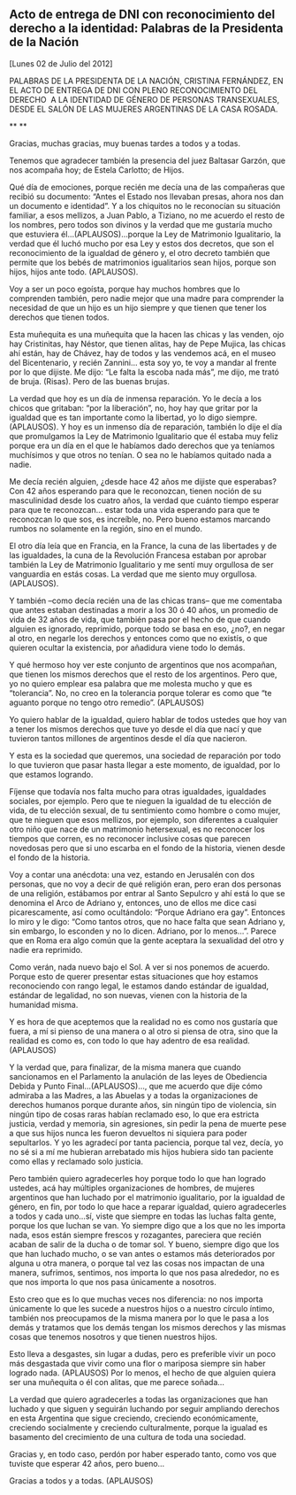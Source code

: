Acto de entrega de DNI con reconocimiento del derecho a la identidad: Palabras de la Presidenta de la Nación
------------------------------------------------------------------------------------------------------------

[Lunes 02 de Julio del 2012]

PALABRAS DE LA PRESIDENTA DE LA NACIÓN, CRISTINA FERNÁNDEZ, EN EL ACTO
DE ENTREGA DE DNI CON PLENO RECONOCIMIENTO DEL DERECHO  A LA IDENTIDAD
DE GÉNERO DE PERSONAS TRANSEXUALES, DESDE EL SALÓN DE LAS MUJERES
ARGENTINAS DE LA CASA ROSADA.

** **

Gracias, muchas gracias, muy buenas tardes a todos y a todas.

Tenemos que agradecer también la presencia del juez Baltasar Garzón, que
nos acompaña hoy; de Estela Carlotto; de Hijos.

Qué día de emociones, porque recién me decía una de las compañeras que
recibió su documento: “Antes el Estado nos llevaban presas, ahora nos
dan un documento e identidad”. Y a los chiquitos no le reconocían su
situación familiar, a esos mellizos, a Juan Pablo, a Tiziano, no me
acuerdo el resto de los nombres, pero todos son divinos y la verdad que
me gustaría mucho que estuviera él…(APLAUSOS)…porque la Ley de
Matrimonio Igualitario, la verdad que él luchó mucho por esa Ley y estos
dos decretos, que son el reconocimiento de la igualdad de género y, el
otro decreto también que permite que los bebés de matrimonios
igualitarios sean hijos, porque son hijos, hijos ante todo. (APLAUSOS).

Voy a ser un poco egoísta, porque hay muchos hombres que lo comprenden
también, pero nadie mejor que una madre para comprender la necesidad de
que un hijo es un hijo siempre y que tienen que tener los derechos que
tienen todos.

Esta muñequita es una muñequita que la hacen las chicas y las venden,
ojo hay Cristinitas, hay Néstor, que tienen alitas, hay de Pepe Mujica,
las chicas ahí están, hay de Chávez, hay de todos y las vendemos acá, en
el museo del Bicentenario, y recién Zannini… esta soy yo, te voy a
mandar al frente por lo que dijiste. Me dijo: “Le falta la escoba nada
más”, me dijo, me trató de bruja. (Risas). Pero de las buenas brujas.

La verdad que hoy es un día de inmensa reparación. Yo le decía a los
chicos que gritaban: “por la liberación”, no, hoy hay que gritar por la
igualdad que es tan importante como la libertad, yo lo digo siempre.
(APLAUSOS). Y hoy es un inmenso día de reparación, también lo dije el
día que promulgamos la Ley de Matrimonio Igualitario que él estaba muy
feliz porque era un día en el que le habíamos dado derechos que ya
teníamos muchísimos y que otros no tenían. O sea no le habíamos quitado
nada a nadie.

Me decía recién alguien, ¿desde hace 42 años me dijiste que esperabas?
Con 42 años esperando para que le reconozcan, tienen noción de su
masculinidad desde los cuatro años, la verdad que cuánto tiempo esperar
para que te reconozcan… estar toda una vida esperando para que te
reconozcan lo que sos, es increíble, no. Pero bueno estamos marcando
rumbos no solamente en la región, sino en el mundo.

El otro día leía que en Francia, en la France, la cuna de las libertades
y de las igualdades, la cuna de la Revolución Francesa estaban por
aprobar también la Ley de Matrimonio Igualitario y me sentí muy
orgullosa de ser vanguardia en estás cosas. La verdad que me siento muy
orgullosa. (APLAUSOS).

Y también –como decía recién una de las chicas trans– que me comentaba
que antes estaban destinadas a morir a los 30 ó 40 años, un promedio de
vida de 32 años de vida, que también pasa por el hecho de que cuando
alguien es ignorado, reprimido, porque todo se basa en eso, ¿no?, en
negar al otro, en negarle los derechos y entonces como que no existís, o
que quieren ocultar la existencia, por añadidura viene todo lo demás.

Y qué hermoso hoy ver este conjunto de argentinos que nos acompañan, que
tienen los mismos derechos que el resto de los argentinos. Pero que, yo
no quiero emplear esa palabra que me molesta mucho y que es
“tolerancia”. No, no creo en la tolerancia porque tolerar es como que
“te aguanto porque no tengo otro remedio”. (APLAUSOS)

Yo quiero hablar de la igualdad, quiero hablar de todos ustedes que hoy
van a tener los mismos derechos que tuve yo desde el día que nací y que
tuvieron tantos millones de argentinos desde el día que nacieron.

Y esta es la sociedad que queremos, una sociedad de reparación por todo
lo que tuvieron que pasar hasta llegar a este momento, de igualdad, por
lo que estamos logrando.

Fíjense que todavía nos falta mucho para otras igualdades, igualdades
sociales, por ejemplo. Pero que te nieguen la igualdad de tu elección de
vida, de tu elección sexual, de tu sentimiento como hombre o como mujer,
que te nieguen que esos mellizos, por ejemplo, son diferentes a
cualquier otro niño que nace de un matrimonio hetersexual, es no
reconocer los tiempos que corren, es no reconocer inclusive cosas que
parecen novedosas pero que si uno escarba en el fondo de la historia,
vienen desde el fondo de la historia.

Voy a contar una anécdota: una vez, estando en Jerusalén con dos
personas, que no voy a decir de qué religión eran, pero eran dos
personas de una religión, estábamos por entrar al Santo Sepulcro y ahí
está lo que se denomina el Arco de Adriano y, entonces, uno de ellos me
dice casi picarescamente, así como ocultándolo: “Porque Adriano era
gay”. Entonces lo miro y le digo: “Como tantos otros, que no hace falta
que sean Adriano y, sin embargo, lo esconden y no lo dicen. Adriano, por
lo menos…”. Parece que en Roma era algo común que la gente aceptara la
sexualidad del otro y nadie era reprimido.

Como verán, nada nuevo bajo el Sol. A ver si nos ponemos de acuerdo.
Porque esto de querer presentar estas situaciones que hoy estamos
reconociendo con rango legal, le estamos dando estándar de igualdad,
estándar de legalidad, no son nuevas, vienen con la historia de la
humanidad misma.

Y es hora de que aceptemos que la realidad no es como nos gustaría que
fuera, a mí si pienso de una manera o al otro si piensa de otra, sino
que la realidad es como es, con todo lo que hay adentro de esa realidad.
(APLAUSOS)

Y la verdad que, para finalizar, de la misma manera que cuando
sancionamos en el Parlamento la anulación de las leyes de Obediencia
Debida y Punto Final…(APLAUSOS)…, que me acuerdo que dije cómo admiraba
a las Madres, a las Abuelas y a todas la organizaciones de derechos
humanos porque durante años, sin ningún tipo de violencia, sin ningún
tipo de cosas raras habían reclamado eso, lo que era estricta justicia,
verdad y memoria, sin agresiones, sin pedir la pena de muerte pese a que
sus hijos nunca les fueron devueltos ni siquiera para poder sepultarlos.
Y yo les agradecí por tanta paciencia, porque tal vez, decía, yo no sé
si a mí me hubieran arrebatado mis hijos hubiera sido tan paciente como
ellas y reclamado solo justicia.

Pero también quiero agradecerles hoy porque todo lo que han logrado
ustedes, acá hay múltiples organizaciones de hombres, de mujeres
argentinos que han luchado por el matrimonio igualitario, por la
igualdad de género, en fin, por todo lo que hace a reparar igualdad,
quiero agradecerles a todos y cada uno…sí, viste que siempre en todas
las luchas falta gente, porque los que luchan se van. Yo siempre digo
que a los que no les importa nada, esos están siempre frescos y
rozagantes, pareciera que recién acaban de salir de la ducha o de tomar
sol. Y bueno, siempre digo que los que han luchado mucho, o se van antes
o estamos más deteriorados por alguna u otra manera, o porque tal vez
las cosas nos impactan de una manera, sufrimos, sentimos, nos importa lo
que nos pasa alrededor, no es que nos importa lo que nos pasa únicamente
a nosotros.

Esto creo que es lo que muchas veces nos diferencia: no nos importa
únicamente lo que les sucede a nuestros hijos o a nuestro círculo
íntimo, también nos preocupamos de la misma manera por lo que le pasa a
los demás y tratamos que los demás tengan los mismos derechos y las
mismas cosas que tenemos nosotros y que tienen nuestros hijos.

Esto lleva a desgastes, sin lugar a dudas, pero es preferible vivir un
poco más desgastada que vivir como una flor o mariposa siempre sin haber
logrado nada. (APLAUSOS) Por lo menos, el hecho de que alguien quiera
ser una muñequita o él con alitas, que me parece soñada…

La verdad que quiero agradecerles a todas las organizaciones que han
luchado y que siguen y seguirán luchando por seguir ampliando derechos
en esta Argentina que sigue creciendo, creciendo económicamente,
creciendo socialmente y creciendo culturalmente, porque la igualad es
basamento del crecimiento de una cultura de toda una sociedad.

Gracias y, en todo caso, perdón por haber esperado tanto, como vos que
tuviste que esperar 42 años, pero bueno…

Gracias a todos y a todas. (APLAUSOS)    
